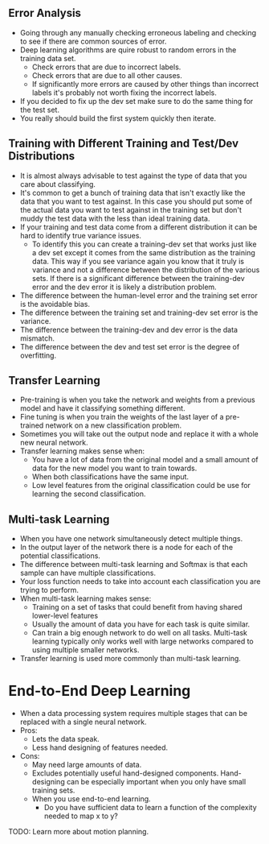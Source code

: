 ## Error Analysis
- Going through any manually checking erroneous labeling and checking to see if there are common sources of error.
- Deep learning algorithms are quire robust to random errors in the training data set.
  - Check errors that are due to incorrect labels.
  - Check errors that are due to all other causes.
  - If significantly more errors are caused by other things than incorrect labels it's probably not worth fixing the incorrect labels.
- If you decided to fix up the dev set make sure to do the same thing for the test set.
- You really should build the first system quickly then iterate.


## Training with Different Training and Test/Dev Distributions
- It is almost always advisable to test against the type of data that you care about classifying.
- It's common to get a bunch of training data that isn't exactly like the data that you want to test against. In this case you should put some of the actual data you want to test against in the training set but don't muddy the test data with the less than ideal training data.
- If your training and test data come from a different distribution it can be hard to identify true variance issues.
  - To identify this you can create a training-dev set that works just like a dev set except it comes from the same distribution as the training data. This way if you see variance again you know that it truly is variance and not a difference between the distribution of the various sets. If there is a significant difference between the training-dev error and the dev error it is likely a distribution problem.
- The difference between the human-level error and the training set error is the avoidable bias.
- The difference between the training set and training-dev set error is the variance.
- The difference between the training-dev and dev error is the data mismatch.
- The difference between the dev and test set error is the degree of overfitting.

## Transfer Learning
- Pre-training is when you take the network and weights from a previous model and have it classifying something different.
- Fine tuning is when you train the weights of the last layer of a pre-trained network on a new classification problem.
- Sometimes you will take out the output node and replace it with a whole new neural network.
- Transfer learning makes sense when:
  - You have a lot of data from the original model and a small amount of data for the new model you want to train towards.
  - When both classifications have the same input.
  - Low level features from the original classification could be use for learning the second classification.

## Multi-task Learning
- When you have one network simultaneously detect multiple things.
- In the output layer of the network there is a node for each of the potential classifications.
- The difference between multi-task learning and Softmax is that each sample can have multiple classifications.
- Your loss function needs to take into account each classification you are trying to perform.
- When multi-task learning makes sense:
  - Training on a set of tasks that could benefit from having shared lower-level features
  - Usually the amount of data you have for each task is quite similar.
  - Can train a big enough network to do well on all tasks. Multi-task learning typically only works well with large networks compared to using multiple smaller networks.
- Transfer learning is used more commonly than multi-task learning.

# End-to-End Deep Learning
- When a data processing system requires multiple stages that can be replaced with a single neural network.
- Pros:
  - Lets the data speak.
  - Less hand designing of features needed.
- Cons:
  - May need large amounts of data.
  - Excludes potentially useful hand-designed components. Hand-designing can be especially important when you only have small training sets.
  - When you use end-to-end learning.
    - Do you have sufficient data to learn a function of the complexity needed to map x to y?

TODO: Learn more about motion planning.

